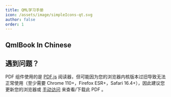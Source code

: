 ```yaml
---
title: QML学习手册
icon: /assets/image/simpleIcons-qt.svg
author: false
order: 1
---
```


## QmlBook In Chinese

<PDF url="//docs-mf.tasaed.top/assets/pdf/pdfQmlBookInChinese.pdf" />

## 遇到问题？

PDF 组件使用的是 [PDF.js](https://mozilla.github.io/pdf.js/) 阅读器，但可能因为您的浏览器内核版本过旧导致无法正常使用（至少需要 Chrome 110+，Firefox ESR+，Safari 16.4+），因此建议您更新您的浏览器或 [手动访问](https://docs-mf.tasaed.top/assets/pdf/pdfQmlBookInChinese.pdf) 来查看/下载此 PDF 。
